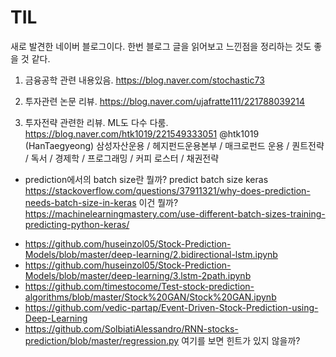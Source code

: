
# TIL

새로 발견한 네이버 블로그이다. 
한번 블로그 글을 읽어보고 느낀점을 정리하는 것도 좋을 것 같다.

1. 금융공학 관련 내용있음.
https://blog.naver.com/stochastic73

2. 투자관련 논문 리뷰.
https://blog.naver.com/ujafratte111/221788039214

3. 투자전략 관련한 리뷰. ML도 다수 다룸.
https://blog.naver.com/htk1019/221549333051
@htk1019 (HanTaegyeong)
삼성자산운용 / 헤지펀드운용본부 /  매크로펀드 운용 / 퀀트전략  / 독서 / 경제학 / 프로그래밍 / 커피 로스터 / 채권전략


* prediction에서의 batch size란 뭘까?
predict batch size keras
https://stackoverflow.com/questions/37911321/why-does-prediction-needs-batch-size-in-keras
이건 뭘까?
https://machinelearningmastery.com/use-different-batch-sizes-training-predicting-python-keras/


 - https://github.com/huseinzol05/Stock-Prediction-Models/blob/master/deep-learning/2.bidirectional-lstm.ipynb
 - https://github.com/huseinzol05/Stock-Prediction-Models/blob/master/deep-learning/3.lstm-2path.ipynb
 - https://github.com/timestocome/Test-stock-prediction-algorithms/blob/master/Stock%20GAN/Stock%20GAN.ipynb
 - https://github.com/vedic-partap/Event-Driven-Stock-Prediction-using-Deep-Learning
 - https://github.com/SolbiatiAlessandro/RNN-stocks-prediction/blob/master/regression.py
 여기를 보면 힌트가 있지 않을까?

